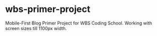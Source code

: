 # wbs-primer-project

Mobile-First Blog Primer Project for WBS Coding School. 
Working with screen sizes till 1100px width.
